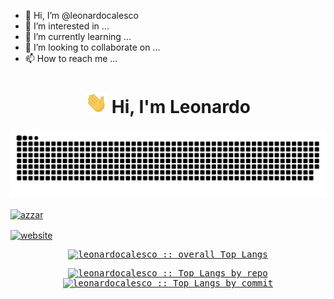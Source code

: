 - 👋 Hi, I’m @leonardocalesco
- 👀 I’m interested in ...
- 🌱 I’m currently learning ...
- 💞️ I’m looking to collaborate on ...
- 📫 How to reach me ...

<!---
leonardocalesco/leonardocalesco is a ✨ special ✨ repository because its `README.md` (this file) appears on your GitHub profile.
You can click the Preview link to take a look at your changes.
--->



<div align="center">
  <h1 align="center"><img width="35" src="https://github.com/1999AZZAR/1999AZZAR/blob/main/resources/img/waving.gif"> Hi, I'm Leonardo</h1>
</div>

<div align="center">
  <a href="https://leonardocalesco.github.io/">
  <img  src="https://github.com/1999AZZAR/1999AZZAR/blob/main/resources/img/grid-snake.svg"
       alt="snake" /></a>
</div>

<a href="https://www.linkedin.com/in/leonardo-calesco/" target="blank"><img align="center"
         src="https://img.shields.io/badge/linkedin-%231DA1F2.svg?style=for-the-badge&logo=linkedin&logoColor=white"
         alt="azzar" height="30"/></a>
         
<a href="https://leonardocalesco.github.io/"><img align="center" 
     src="https://img.shields.io/website?down_message=offline&style=for-the-badge&up_message=online&url=https%3A%2F%2Fleonardocalesco.github.io%2F1" height="25"
     alt="website" /></a>
     
  <samp>
            <p align="center">
        <a href="https://github.com/leonardocalesco/">
          <img src="https://github-readme-stats.vercel.app/api/top-langs/?username=leonardocalesco&langs_count=6&theme=default&layout=compact&hide_border=true"
          alt="leonardocalesco :: overall Top Langs " /></a>
      </p>
        <p align="center">
          <a href="https://github.com/leonardocalesco/">
          <img width="45%" src="https://github-profile-summary-cards.vercel.app/api/cards/repos-per-language?username=leonardocalesco&theme=default&layout=compact&hide_border=true"
          alt="leonardocalesco :: Top Langs by repo" />
          <img width="45%" src="https://github-profile-summary-cards.vercel.app/api/cards/most-commit-language?username=leonardocalesco&theme=default&layout=compact&hide_border=true"
          alt="leonardocalesco :: Top Langs by commit" />
          </a>
        </p>
         </samp>
